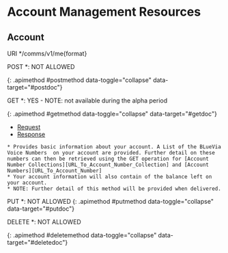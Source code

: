 # Account Management Resources

## Account

URI   */comms/v1/me{format}

<div class="apimethodgroup well well-small" markdown="1">

POST
	*: NOT ALLOWED


{: .apimethod #postmethod data-toggle="collapse" data-target="#postdoc"}
<!-- This HTML doesn't need changes -->

</div><!-- apimethodgroup -->


<div class="apimethodgroup well well-small" markdown="1">

GET
   *: YES - NOTE: not available during the alpha period <i class="icon-chevron-down pull-right">&nbsp;</i>
<!-- Remove the "i" block if this method is not available -->
{: .apimethod #getmethod data-toggle="collapse" data-target="#getdoc"}
<!-- This HTML doesn't need changes -->
<div class="apidoc collapse tabable offset1" id="getdoc">
    <ul class="nav nav-tabs">
      <li class="active"><a href="#tab1" data-toggle="tab">Request</a></li>
      <li><a href="#tab2" data-toggle="tab">Response</a></li>
  </ul>
  <div class="tab-content">

	* Provides basic information about your account. A List of the BLueVia Voice Numbers  on your account are provided. Further detail on these numbers can then be retrieved using the GET operation for [Account Number Collections][URL_To_Account_Number_Collection] and [Account Numbers][URL_To_Account_Number]
	* Your account information will also contain of the balance left on your account.
	* NOTE: Further detail of this method will be provided when delivered. 



<div id="tab1" class="tab-pane active" markdown="1">
  <!-- Request content here if any -->

</div>
<div id="tab2" class="tab-pane" markdown="1">
  <!-- Response content here if any -->
</div> <!-- tab2 -->
</div> <!-- tab-content -->
</div> <!-- apidoc -->
</div><!-- apimethodgroup -->

<div class="apimethodgroup well well-small" markdown="1">

PUT
	*: NOT ALLOWED 
{: .apimethod #putmethod data-toggle="collapse" data-target="#putdoc"}
<!-- This HTML doesn't need changes -->

</div><!-- apimethodgroup -->


<div class="apimethodgroup well" markdown="1">
DELETE
*: NOT ALLOWED 

{: .apimethod #deletemethod data-toggle="collapse" data-target="#deletedoc"}
<!-- This HTML doesn't need changes -->

</div><!-- apimethodgroup -->

[URL_To_Account_Number_Collection]: https:
[URL_To_Account_Number]: https: